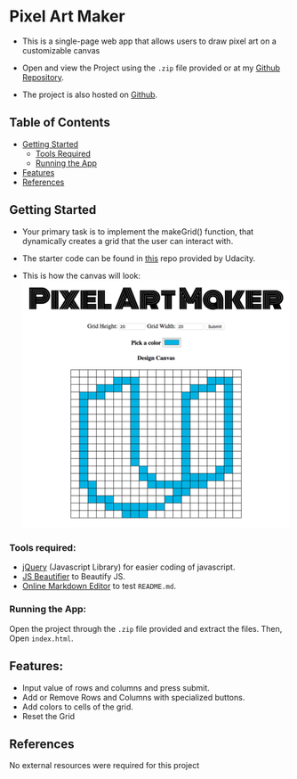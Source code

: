 # Pixel Art Maker

* This is a single-page web app that allows users to draw pixel art on a customizable canvas

* Open and view the Project using the `.zip` file provided or at my [Github Repository](https://github.com/madhur-taneja/Pixel-Art-Maker).

* The project is also hosted on [Github](https://madhur-taneja.github.io/Pixel-Art-Maker/).

## Table of Contents
- [Getting Started](#getting-started)
	- [Tools Required](#tools-required)
	- [Running the App](#running-the-app)
- [Features](#features)
- [References](#references)

## Getting Started

* Your primary task is to implement the makeGrid() function, that dynamically creates a grid that the user can interact with.

* The starter code can be found in [this](https://github.com/udacity/project-pixel-art-maker-starter) repo provided by Udacity.

* This is how the canvas will look:
  ![Screenshot](images/canvas-example.png)

### Tools required:

* [jQuery](https://code.jquery.com/jquery-3.2.1.min.js) (Javascript Library) for easier coding of javascript.
* [JS Beautifier](http://www.freeformatter.com/javascript-beautifier.html) to Beautify JS.
* [Online Markdown Editor](http://dillinger.io/) to test `README.md`.

### Running the App:

Open the project through the `.zip` file provided and extract the files. Then, Open `index.html`.

## Features:

* Input value of rows and columns and press submit.
* Add or Remove Rows and Columns with specialized buttons.
* Add colors to cells of the grid.
* Reset the Grid

## References

No external resources were required for this project